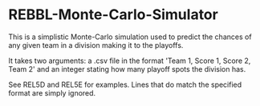 # REBBL-Monte-Carlo-Simulator

This is a simplistic Monte-Carlo simulation used to predict the chances of any given team in a division making it to the playoffs.

It takes two arguments: a .csv file in the format 'Team 1, Score 1, Score 2, Team 2' and an integer stating how many playoff spots the division has.

See REL5D and REL5E for examples.  Lines that do match the specified format are simply ignored.
